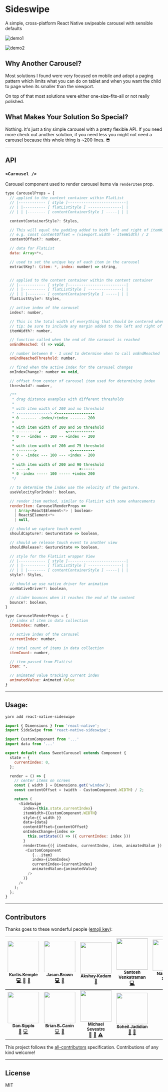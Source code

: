 # Sideswipe
A simple, cross-platform React Native swipeable carousel with sensible defaults

![demo1](./example-assets/sideswipe.gif)

![demo2](./example-assets/spaced-tesla.gif)

## Why Another Carousel?
Most solutions I found were very focused on mobile and adopt a paging pattern which limits what you can do on tablet and when you want the child to page when its smaller than the viewport.

On top of that most solutions were either one-size-fits-all or not really polished.

## What Makes Your Solution So Special?
Nothing. It's just a tiny simple carousel with a pretty flexible API. If you need more check out another solution, if you need less you might not need a carousel because this whole thing is ~200 lines. 😎

___

## API

### `<Carousel />`
Carousel component used to render carousel items via `renderItem` prop.

```js
type CarouselProps = {
  // applied to the content container within FlatList
  // |------------ [ style ]--------------------------|
  // | |---------- [ flatListStyle ] ---------------| |
  // | | |-------- [ contentContainerStyle ] -----| | |

  contentContainerStyle?: Styles,

  // This will equal the padding added to both left and right of itemWidth
  // e.g. const contentOffset = (viewport.width - itemWidth) / 2
  contentOffset?: number,

  // data for FlatList
  data: Array<*>,

  // used to set the unique key of each item in the carousel
  extractKey?: (item: *, index: number) => string,


  // applied to the content container within the content container
  // |------------ [ style ]--------------------------|
  // | |---------- [ flatListStyle ] ---------------| |
  // | | |-------- [ contentContainerStyle ] -----| | |
  flatListStyle?: Styles,

  // active index of the carousel
  index?: number,

  // This is the total width of everything that should be centered when in view
  // tip: be sure to include any margin added to the left and right of the item
  itemWidth?: number,

  // function called when the end of the carousel is reached
  onEndReached: () => void,

  // number between 0 - 1 used to determine when to call onEndReached
  onEndReachedThreshold: number,

  // fired when the active index for the carousel changes
  onIndexChange?: number => void,

  // offset from center of carousel item used for determining index
  threshold?: number,

  /**
   * drag distance examples with different thresholds
   *
   * with item width of 200 and no threshold
   * ---------------> <-----------------
   * 0 ------- -index/+index ------- 200
   *
   * with item width of 200 and 50 threshold
   * ---------->           <------------
   * 0 -- -index -- 100 -- +index -- 200
   *
   * with item width of 200 and 75 threshold
   * -------->               <----------
   * 0 - -index --- 100 --- +index - 200
   *
   * with item width of 200 and 90 threshold
   * ----->                      <------
   * 0 -index ----- 100 ----- +index 200
   */

  // to determine the index use the velocity of the gesture.
  useVelocityForIndex?: boolean,

  // render item method, similar to FlatList with some enhancements
  renderItem: CarouselRenderProps =>
    | Array<React$Element<*> | boolean>
    | React$Element<*>
    | null,

  // should we capture touch event
  shouldCapture?: GestureState => boolean,

  // should we release touch event to another view
  shouldRelease?: GestureState => boolean,

  // style for the FlatList wrapper View
  // |------------ [ style ]--------------------------|
  // | |---------- [ flatListStyle ] ---------------| |
  // | | |-------- [ contentContainerStyle ] -----| | |
  style?: Styles,

  // should we use native driver for animation
  useNativeDriver?: boolean,

  // slider bounces when it reaches the end of the content
  bounce?: boolean,
}
```

```js
type CarouselRenderProps = {
  // index of item in data collection
  itemIndex: number,

  // active index of the carousel
  currentIndex: number,

  // total count of items in data collection
  itemCount: number,

  // item passed from FlatList
  item: *,

  // animated value tracking current index
  animatedValue: Animated.Value
}

```

___

## Usage:

```bash
yarn add react-native-sideswipe
```

```js
import { Dimensions } from 'react-native';
import SideSwipe from 'react-native-sideswipe';

import CustomComponent from '...'
import data from '...'

export default class SweetCarousel extends Component {
  state = {
    currentIndex: 0,
  };

  render = () => {
    // center items on screen
    const { width } = Dimensions.get('window');
    const contentOffset = (width - CustomComponent.WIDTH) / 2;

    return (
      <SideSwipe
        index={this.state.currentIndex}
        itemWidth={CustomComponent.WIDTH}
        style={{ width }}
        data={data}
        contentOffset={contentOffset}
        onIndexChange={index =>
          this.setState(() => ({ currentIndex: index }))
        }
        renderItem={({ itemIndex, currentIndex, item, animatedValue }) => (
         <CustomComponent
            {...item}
            index={itemIndex}
            currentIndex={currentIndex}
            animatedValue={animatedValue}
          />
        )}
      />
    );
  };
}
```

___

## Contributors

Thanks goes to these wonderful people ([emoji key](https://github.com/kentcdodds/all-contributors#emoji-key)):

<!-- ALL-CONTRIBUTORS-LIST:START - Do not remove or modify this section -->
<!-- prettier-ignore -->
| [<img src="https://avatars3.githubusercontent.com/u/3629876?v=4" width="100px;"/><br /><sub><b>Kurtis Kemple</b></sub>](https://twitter.com/kurtiskemple)<br />[💻](https://github.com/kkemple/react-native-sideswipe/commits?author=kkemple "Code") [📖](https://github.com/kkemple/react-native-sideswipe/commits?author=kkemple "Documentation") [📝](#blog-kkemple "Blogposts") | [<img src="https://avatars1.githubusercontent.com/u/1714673?v=4" width="100px;"/><br /><sub><b>Jason Brown</b></sub>](http://browniefed.com)<br />[💻](https://github.com/kkemple/react-native-sideswipe/commits?author=browniefed "Code") [🤔](#ideas-browniefed "Ideas, Planning, & Feedback") | [<img src="https://avatars1.githubusercontent.com/u/16436270?v=4" width="100px;"/><br /><sub><b>Akshay Kadam</b></sub>](https://twitter.com/deadcoder0904)<br />[📖](https://github.com/kkemple/react-native-sideswipe/commits?author=deadcoder0904 "Documentation") | [<img src="https://avatars1.githubusercontent.com/u/4272832?v=4" width="100px;"/><br /><sub><b>Santosh Venkatraman</b></sub>](https://github.com/onstash)<br />[💻](https://github.com/kkemple/react-native-sideswipe/commits?author=onstash "Code") | [<img src="https://avatars3.githubusercontent.com/u/3153663?v=4" width="100px;"/><br /><sub><b>Narendra N Shetty</b></sub>](https://twitter.com/narendra_shetty)<br />[🤔](#ideas-narendrashetty "Ideas, Planning, & Feedback") | [<img src="https://avatars1.githubusercontent.com/u/10658888?v=4" width="100px;"/><br /><sub><b>Zachary Gibson</b></sub>](https://twitter.com/zacharykeith_)<br />[🤔](#ideas-zachgibson "Ideas, Planning, & Feedback") | [<img src="https://avatars1.githubusercontent.com/u/1640318?v=4" width="100px;"/><br /><sub><b>Chris Geirman</b></sub>](http://www.frogquest.com)<br />[🐛](https://github.com/kkemple/react-native-sideswipe/issues?q=author%3Ageirman "Bug reports") [📖](https://github.com/kkemple/react-native-sideswipe/commits?author=geirman "Documentation") [🤔](#ideas-geirman "Ideas, Planning, & Feedback") |
| :---: | :---: | :---: | :---: | :---: | :---: | :---: |
| [<img src="https://avatars3.githubusercontent.com/u/3743054?v=4" width="100px;"/><br /><sub><b>Dan Sipple</b></sub>](https://github.com/sipplified)<br />[🐛](https://github.com/kkemple/react-native-sideswipe/issues?q=author%3Asipplified "Bug reports") [💻](https://github.com/kkemple/react-native-sideswipe/commits?author=sipplified "Code") | [<img src="https://avatars3.githubusercontent.com/u/337798?v=4" width="100px;"/><br /><sub><b>Brian B. Canin</b></sub>](http://www.briancanin.com)<br />[💻](https://github.com/kkemple/react-native-sideswipe/commits?author=cyphire "Code") [👀](#review-cyphire "Reviewed Pull Requests") | [<img src="https://avatars2.githubusercontent.com/u/1041237?v=4" width="100px;"/><br /><sub><b>Michael Sevestre</b></sub>](http://www.design2code.ca)<br />[🐛](https://github.com/kkemple/react-native-sideswipe/issues?q=author%3Amsevestre "Bug reports") [🤔](#ideas-msevestre "Ideas, Planning, & Feedback") [⚠️](https://github.com/kkemple/react-native-sideswipe/commits?author=msevestre "Tests") | [<img src="https://avatars2.githubusercontent.com/u/650099?v=4" width="100px;"/><br /><sub><b>Soheil Jadidian</b></sub>](https://github.com/jadidian)<br />[🐛](https://github.com/kkemple/react-native-sideswipe/issues?q=author%3Ajadidian "Bug reports") [🤔](#ideas-jadidian "Ideas, Planning, & Feedback") |
<!-- ALL-CONTRIBUTORS-LIST:END -->

This project follows the [all-contributors](https://github.com/kentcdodds/all-contributors) specification. Contributions of any kind welcome!

___

## License
MIT
